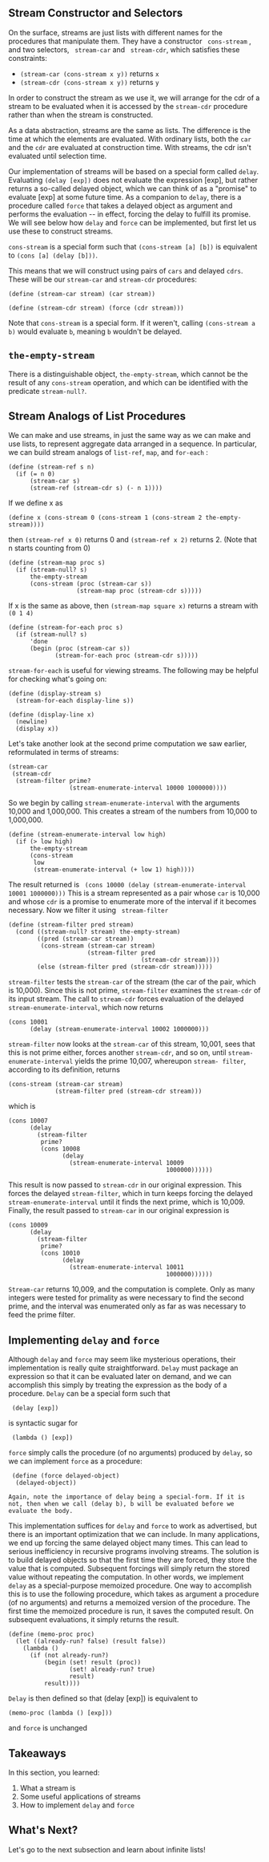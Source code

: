 ## Stream Constructor and Selectors

On the surface, streams are just lists with different names for the procedures
that manipulate them. They have a constructor ` cons-stream` , and two
selectors, ` stream-car` and ` stream-cdr`, which satisfies these constraints:

 * `(stream-car (cons-stream x y))` returns `x`
 * `(stream-cdr (cons-stream x y))` returns `y`

In order to construct the stream as we use it, we will arrange for the cdr of
a stream to be evaluated when it is accessed by the `stream-cdr` procedure
rather than when the stream is constructed.

As a data abstraction, streams are the same as lists. The difference is the
time at which the elements are evaluated. With ordinary lists, both the `car`
and the `cdr` are evaluated at construction time. With streams, the cdr isn't
evaluated until selection time.

Our implementation of streams will be based on a special form called `delay`.
Evaluating `(delay [exp])` does not evaluate the expression [exp], but rather
returns a so-called delayed object, which we can think of as a "promise" to
evaluate [exp] at some future time. As a companion to `delay`, there is a
procedure called `force` that takes a delayed object as argument and performs
the evaluation -- in effect, forcing the delay to fulfill its promise. We will
see below how `delay` and `force` can be implemented, but first let us use
these to construct streams.

`cons-stream` is a special form such that `(cons-stream [a] [b])` is equivalent to `(cons [a] (delay [b]))`.

This means that we will construct using pairs of `cars` and delayed `cdrs`.
These will be our `stream-car` and `stream-cdr` procedures:

```
(define (stream-car stream) (car stream))

(define (stream-cdr stream) (force (cdr stream)))
```
      
Note that `cons-stream` is a special form. If it weren't, calling `(cons-stream a b)` would evaluate `b`, meaning `b` wouldn't be delayed.

## `the-empty-stream`

There is a distinguishable object, `the-empty-stream`, which cannot be the
result of any `cons-stream` operation, and which can be identified with the
predicate `stream-null?`.

## Stream Analogs of List Procedures

We can make and use streams, in just the same
way as we can make and use lists, to represent aggregate data arranged in a
sequence. In particular, we can build stream analogs of `list-ref`, `map`, and
`for-each` :

    
     
    (define (stream-ref s n)
      (if (= n 0)
          (stream-car s)
          (stream-ref (stream-cdr s) (- n 1))))
     

If we define x as

```
(define x (cons-stream 0 (cons-stream 1 (cons-stream 2 the-empty-stream))))
```

then `(stream-ref x 0)` returns 0 and  `(stream-ref x 2)` returns 2.
(Note that n starts counting from 0)

    
     
    (define (stream-map proc s)
      (if (stream-null? s)
          the-empty-stream
          (cons-stream (proc (stream-car s))
                       (stream-map proc (stream-cdr s)))))
     

If x is the same as above, then `(stream-map square x)` returns a stream with
`(0 1 4)`

    
     
    (define (stream-for-each proc s)
      (if (stream-null? s)
          'done
          (begin (proc (stream-car s))
                 (stream-for-each proc (stream-cdr s)))))
     

`stream-for-each` is useful for viewing streams. The
following may be helpful for checking what's going on:

    
     
    (define (display-stream s)
      (stream-for-each display-line s))
    
    (define (display-line x)
      (newline)
      (display x))
     

Let's take another look at the second prime computation we saw earlier,
reformulated in terms of streams:

    
     
    (stream-car
     (stream-cdr
      (stream-filter prime?
                     (stream-enumerate-interval 10000 1000000))))
     

So we begin by calling `stream-enumerate-interval` with the arguments 10,000
and 1,000,000. This creates a stream of the numbers from 10,000 to 1,000,000.

    
     
    (define (stream-enumerate-interval low high)
      (if (> low high)
          the-empty-stream
          (cons-stream
           low
           (stream-enumerate-interval (+ low 1) high))))
     

The result returned is ` (cons 10000 (delay (stream-enumerate-interval 10001
1000000)))` This is a stream represented as a pair whose `car` is 10,000 and
whose `cdr` is a promise to enumerate more of the interval if it becomes
necessary. Now we filter it using ` stream-filter`

    
    
    (define (stream-filter pred stream)
      (cond ((stream-null? stream) the-empty-stream)
            ((pred (stream-car stream))
             (cons-stream (stream-car stream)
                          (stream-filter pred
                                         (stream-cdr stream))))
            (else (stream-filter pred (stream-cdr stream)))))
    

`stream-filter` tests the `stream-car` of the stream (the car of the pair,
which is 10,000). Since this is not prime, `stream-filter` examines the
`stream-cdr` of its input stream. The call to `stream-cdr` forces evaluation
of the delayed `stream-enumerate-interval`, which now returns

    
    
    (cons 10001
          (delay (stream-enumerate-interval 10002 1000000)))
    

`stream-filter` now looks at the `stream-car` of this stream, 10,001, sees
that this is not prime either, forces another `stream-cdr`, and so on, until
`stream-enumerate-interval` yields the prime 10,007, whereupon `stream-
filter`, according to its definition, returns

    
    
    (cons-stream (stream-car stream)
                 (stream-filter pred (stream-cdr stream)))
    

which is

    
    
    (cons 10007
          (delay
            (stream-filter
             prime?
             (cons 10008
                   (delay
                     (stream-enumerate-interval 10009
                                                1000000))))))
    

This result is now passed to `stream-cdr` in our original expression. This
forces the delayed `stream-filter`, which in turn keeps forcing the delayed
`stream-enumerate-interval` until it finds the next prime, which is 10,009.
Finally, the result passed to `stream-car` in our original expression is

    
    
    (cons 10009
          (delay
            (stream-filter
             prime?
             (cons 10010
                   (delay
                     (stream-enumerate-interval 10011
                                                1000000))))))
    

`Stream-car` returns 10,009, and the computation is complete. Only as many
integers were tested for primality as were necessary to find the second prime,
and the interval was enumerated only as far as was necessary to feed the prime
filter.

## Implementing `delay` and `force`

Although `delay` and `force` may seem like mysterious operations, their
implementation is really quite straightforward. `Delay` must package an
expression so that it can be evaluated later on demand, and we can accomplish
this simply by treating the expression as the body of a procedure. `Delay` can
be a special form such that

    
     (delay [exp])

is syntactic sugar for

    
     (lambda () [exp])

`force` simply calls the procedure (of no arguments) produced by `delay`, so
we can implement `force` as a procedure:

    
     (define (force delayed-object)
      (delayed-object))  
      
    Again, note the importance of delay being a special-form. If it is not, then when we call (delay b), b will be evaluated before we evaluate the body.

This implementation suffices for `delay` and `force` to work as advertised,
but there is an important optimization that we can include. In many
applications, we end up forcing the same delayed object many times. This can
lead to serious inefficiency in recursive programs involving streams. The
solution is to build delayed objects so that the first time they are forced,
they store the value that is computed. Subsequent forcings will simply return
the stored value without repeating the computation. In other words, we
implement `delay` as a special-purpose memoized procedure. One way to
accomplish this is to use the following procedure, which takes as argument a
procedure (of no arguments) and returns a memoized version of the procedure.
The first time the memoized procedure is run, it saves the computed result. On
subsequent evaluations, it simply returns the result.

    
    
    (define (memo-proc proc)
      (let ((already-run? false) (result false))
        (lambda ()
          (if (not already-run?)
              (begin (set! result (proc))
                     (set! already-run? true)
                     result)
              result))))
    

`Delay` is then defined so that (delay [exp]) is equivalent to

    
    
    (memo-proc (lambda () [exp]))
    

and `force` is unchanged

## Takeaways

In this section, you learned:

  1. What a stream is
  2. Some useful applications of streams
  3. How to implement `delay` and `force`

## What's Next?

Let's go to the next subsection and learn about infinite lists!

